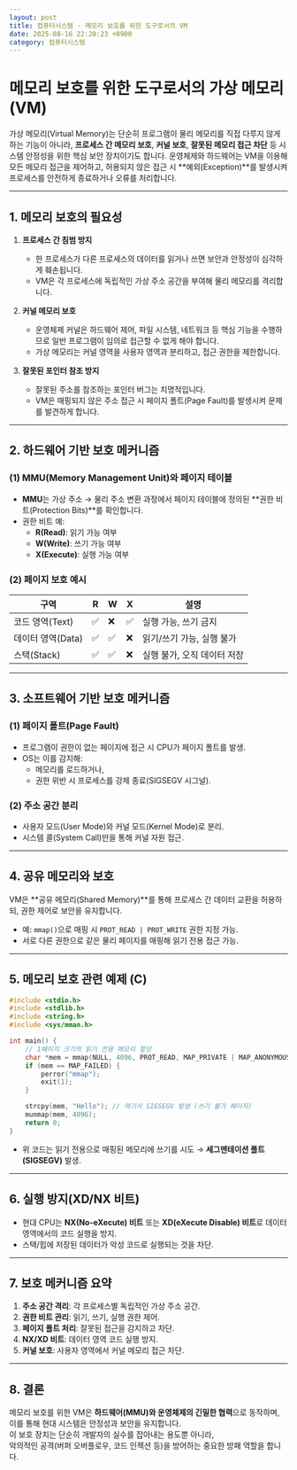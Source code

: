 ```yaml
---
layout: post
title: 컴퓨터시스템 - 메모리 보호를 위한 도구로서의 VM
date: 2025-08-16 22:20:23 +0900
category: 컴퓨터시스템
---
```

# 메모리 보호를 위한 도구로서의 가상 메모리(VM)

가상 메모리(Virtual Memory)는 단순히 프로그램이 물리 메모리를 직접 다루지 않게 하는 기능이 아니라, **프로세스 간 메모리 보호**, **커널 보호**, **잘못된 메모리 접근 차단** 등 시스템 안정성을 위한 핵심 보안 장치이기도 합니다. 운영체제와 하드웨어는 VM을 이용해 모든 메모리 접근을 제어하고, 허용되지 않은 접근 시 **예외(Exception)**를 발생시켜 프로세스를 안전하게 종료하거나 오류를 처리합니다.

---

## 1. 메모리 보호의 필요성
1. **프로세스 간 침범 방지**  
   - 한 프로세스가 다른 프로세스의 데이터를 읽거나 쓰면 보안과 안정성이 심각하게 훼손됩니다.
   - VM은 각 프로세스에 독립적인 가상 주소 공간을 부여해 물리 메모리를 격리합니다.

2. **커널 메모리 보호**  
   - 운영체제 커널은 하드웨어 제어, 파일 시스템, 네트워크 등 핵심 기능을 수행하므로 일반 프로그램이 임의로 접근할 수 없게 해야 합니다.
   - 가상 메모리는 커널 영역을 사용자 영역과 분리하고, 접근 권한을 제한합니다.

3. **잘못된 포인터 참조 방지**  
   - 잘못된 주소를 참조하는 포인터 버그는 치명적입니다.
   - VM은 매핑되지 않은 주소 접근 시 페이지 폴트(Page Fault)를 발생시켜 문제를 발견하게 합니다.

---

## 2. 하드웨어 기반 보호 메커니즘

### (1) MMU(Memory Management Unit)와 페이지 테이블
- **MMU**는 가상 주소 → 물리 주소 변환 과정에서 페이지 테이블에 정의된 **권한 비트(Protection Bits)**를 확인합니다.
- 권한 비트 예:
  - **R(Read)**: 읽기 가능 여부
  - **W(Write)**: 쓰기 가능 여부
  - **X(Execute)**: 실행 가능 여부

### (2) 페이지 보호 예시
| 구역 | R | W | X | 설명 |
|------|---|---|---|------|
| 코드 영역(Text) | ✅ | ❌ | ✅ | 실행 가능, 쓰기 금지 |
| 데이터 영역(Data) | ✅ | ✅ | ❌ | 읽기/쓰기 가능, 실행 불가 |
| 스택(Stack) | ✅ | ✅ | ❌ | 실행 불가, 오직 데이터 저장 |

---

## 3. 소프트웨어 기반 보호 메커니즘

### (1) 페이지 폴트(Page Fault)
- 프로그램이 권한이 없는 페이지에 접근 시 CPU가 페이지 폴트를 발생.
- OS는 이를 감지해:
  - 메모리를 로드하거나,
  - 권한 위반 시 프로세스를 강제 종료(SIGSEGV 시그널).

### (2) 주소 공간 분리
- 사용자 모드(User Mode)와 커널 모드(Kernel Mode)로 분리.
- 시스템 콜(System Call)만을 통해 커널 자원 접근.

---

## 4. 공유 메모리와 보호
VM은 **공유 메모리(Shared Memory)**를 통해 프로세스 간 데이터 교환을 허용하되, 권한 제어로 보안을 유지합니다.
- 예: `mmap()`으로 매핑 시 `PROT_READ | PROT_WRITE` 권한 지정 가능.
- 서로 다른 권한으로 같은 물리 페이지를 매핑해 읽기 전용 접근 가능.

---

## 5. 메모리 보호 관련 예제 (C)
```c
#include <stdio.h>
#include <stdlib.h>
#include <string.h>
#include <sys/mman.h>

int main() {
    // 1페이지 크기의 읽기 전용 메모리 할당
    char *mem = mmap(NULL, 4096, PROT_READ, MAP_PRIVATE | MAP_ANONYMOUS, -1, 0);
    if (mem == MAP_FAILED) {
        perror("mmap");
        exit(1);
    }

    strcpy(mem, "Hello"); // 여기서 SIGSEGV 발생 (쓰기 불가 페이지)
    munmap(mem, 4096);
    return 0;
}
```
- 위 코드는 읽기 전용으로 매핑된 메모리에 쓰기를 시도 → **세그멘테이션 폴트(SIGSEGV)** 발생.

---

## 6. 실행 방지(XD/NX 비트)
- 현대 CPU는 **NX(No-eXecute) 비트** 또는 **XD(eXecute Disable) 비트**로 데이터 영역에서의 코드 실행을 방지.
- 스택/힙에 저장된 데이터가 악성 코드로 실행되는 것을 차단.

---

## 7. 보호 메커니즘 요약
1. **주소 공간 격리**: 각 프로세스별 독립적인 가상 주소 공간.
2. **권한 비트 관리**: 읽기, 쓰기, 실행 권한 제어.
3. **페이지 폴트 처리**: 잘못된 접근을 감지하고 차단.
4. **NX/XD 비트**: 데이터 영역 코드 실행 방지.
5. **커널 보호**: 사용자 영역에서 커널 메모리 접근 차단.

---

## 8. 결론
메모리 보호를 위한 VM은 **하드웨어(MMU)와 운영체제의 긴밀한 협력**으로 동작하며,  
이를 통해 현대 시스템은 안정성과 보안을 유지합니다.  
이 보호 장치는 단순히 개발자의 실수를 잡아내는 용도뿐 아니라,  
악의적인 공격(버퍼 오버플로우, 코드 인젝션 등)을 방어하는 중요한 방패 역할을 합니다.